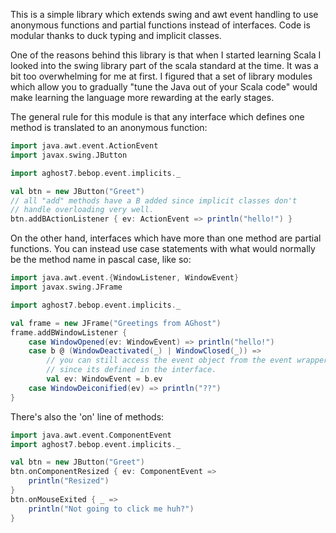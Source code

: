 This is a simple library which extends swing and awt event handling to use anonymous
functions and partial functions instead of interfaces. Code is modular thanks to duck
typing and implicit classes.

One of the reasons behind this library is that when I started learning Scala I looked
into the swing library part of the scala standard at the time. It was a bit too 
overwhelming for me at first. I figured that a set of library modules which allow you 
to gradually "tune the Java out of your Scala code" would make learning the language
more rewarding at the early stages.

The general rule for this module is that any interface which defines one method is
translated to an anonymous function:

```scala
import java.awt.event.ActionEvent
import javax.swing.JButton

import aghost7.bebop.event.implicits._

val btn = new JButton("Greet")
// all "add" methods have a B added since implicit classes don't
// handle overloading very well.
btn.addBActionListener { ev: ActionEvent => println("hello!") }
```

On the other hand, interfaces which have more than one method are partial functions.
You can instead use case statements with what would normally be the method name in 
pascal case, like so:

```scala
import java.awt.event.{WindowListener, WindowEvent}
import javax.swing.JFrame

import aghost7.bebop.event.implicits._

val frame = new JFrame("Greetings from AGhost")
frame.addBWindowListener {
	case WindowOpened(ev: WindowEvent) => println("hello!")
	case b @ (WindowDeactivated(_) | WindowClosed(_)) =>
		// you can still access the event object from the event wrapper
		// since its defined in the interface.
		val ev: WindowEvent = b.ev
	case WindowDeiconified(ev) => println("??")
}
```

There's also the 'on' line of methods:
```scala
import java.awt.event.ComponentEvent
import aghost7.bebop.event.implicits._

val btn = new JButton("Greet")
btn.onComponentResized { ev: ComponentEvent =>
	println("Resized")
}
btn.onMouseExited { _ => 
	println("Not going to click me huh?") 
}
```